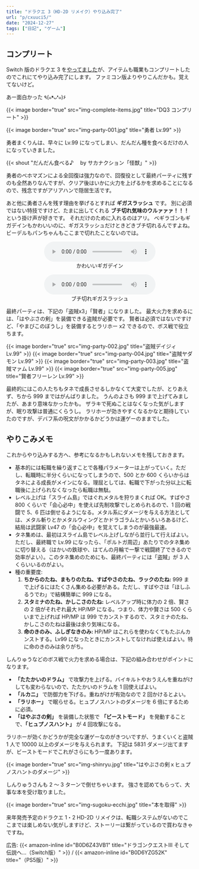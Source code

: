 ```yaml
---
title: "ドラクエ 3（HD-2D リメイク）やり込み完了"
url: "p/cxuuci5/"
date: "2024-12-27"
tags: ["日記", "ゲーム"]
---
```


コンプリート
----

Switch 版のドラクエ 3 を[やってました](/p/t4ontr2/)が、アイテムも職業もコンプリートしたのでこれにてやり込み完了にします。
ファミコン版よりやりこんだかも。覚えてないけど。

あー面白かった ٩(๑❛ᴗ❛๑)۶

{{< image border="true" src="img-complete-items.jpg" title="DQ3 コンプリート" >}}

{{< image border="true" src="img-party-001.jpg" title="勇者 Lv.99" >}}

勇者まくりんは、早々に Lv.99 になってしまい、だんだん種を食べるだけの人になっていきました。

{{< shout "だんだん食べる♪ 　by サカナクション「怪獣」" >}}

勇者のベホマズンによる全回復は強力なので、回復役として最終パーティに残すのも全然ありなんですが、クリア後はいかに火力を上げるかを求めることになるので、残念ですがアリアハンで隠居生活です。

あと他に勇者さんを残す理由を挙げるとすれば **ギガスラッシュ** です。
別に必須ではない特技ですけど、たまに出してくれる **ブチ切れ気味のウルァァァ！！！** という掛け声が好きです。
それだけのために入れるのはアリ。
ベギラゴンもギガデインもかわいいのに、ギガスラッシュだけときどきブチ切れるんですよね。
ビーデルもパンちゃんもここまで切れたことないのでは。

<figure style="text-align: center;">
  <audio controls>
    <source src="/p/cxuuci5/gigadein.m4a" type="audio/mpeg">
    Your browser does not support the audio element.
  </audio>
  <figcaption>かわいいギガデイン</figcaption>
</figure>

<figure style="text-align: center;">
  <audio controls>
    <source src="/p/cxuuci5/uruaa.m4a" type="audio/mpeg">
    Your browser does not support the audio element.
  </audio>
  <figcaption>ブチ切れギガスラッシュ</figcaption>
</figure>

最終パーティは、下記の「盗賊x3」「賢者」になりました。
最大火力を求めるには、「はやぶさの剣」を装備できる盗賊が必要です。
賢者は必須ではないですけど、「やまびこのぼうし」を装備するとラリホー x2 できるので、ボス戦で役立ちます。

{{< image border="true" src="img-party-002.jpg" title="盗賊デイジィ Lv.99" >}}
{{< image border="true" src="img-party-004.jpg" title="盗賊ヤダモン Lv.99" >}}
{{< image border="true" src="img-party-003.jpg" title="盗賊マァム Lv.99" >}}
{{< image border="true" src="img-party-005.jpg" title="賢者フリーレン Lv.99" >}}

最終的にはこの人たちもタネで成長させるしかなくて大変でしたが、とりあえず、ちから 999 まではがんばりました。
うんのよさも 999 まで上げてみましたが、あまり意味なかったかも。
ザラキで死ぬことはなくなった気がしますが、眠り攻撃は普通にくらうし。
ラリホーが効きやすくなるかなと期待していたのですが、デバフ系の呪文がかかるかどうかは運ゲーのままでした。


やりこみメモ
----

これからやり込みする方へ、参考になるかもしれないメモを残しておきます。

- 基本的には転職を繰り返すことで各種パラメーターは上がっていく。ただし、転職時に半分くらいになってしまうので、500 とか 600 くらいからはタネによる成長がメインになる。理屈としては、転職で下がった分以上に転職後に上げられなくなったら転職は無駄。
- レベル上げは「スライム島」ではぐれメタルを狩りまくれば OK。すばやさ 800 くらいで「会心必中」を使えば先制攻撃でしとめられるので、1 回の戦闘で 5、6 匹は倒せるようになる。メタル系にダメージを与える方法としては、メタル斬りとかメタルウィングとかドラゴラムとかいろいろあるけど、結局は武闘家 Lv47 の「会心必中」を覚えてしまうのが最強最速。
- タネ集めは、最初はスライム島でレベル上げしながら並行して行えばよい。ただし、最終職で Lv.99 になったら、「ポルトガ周辺」あたりでのタネ集めに切り替える（はかいの鉄球や、はてんの月輪で一撃で戦闘終了できるので効率がよい）。このタネ集めのためにも、最終パーティには「盗賊」が 3 人くらいいるのがよい。
- 種の重要度:
  1. <b>ちからのたね、まもりのたね、すばやさのたね、ラックのたね:</b> 999 まで上げるにはたくさん集める必要がある。ただし、すばやさは「ほしふるうでわ」で結構簡単に 999 になる。
  2. <b>スタミナのたね、かしこさのたね:</b> レベルアップ時に体力の 2 倍、賢さの 2 倍がそれぞれ最大 HP/MP になる。つまり、体力や賢さは 500 くらいまで上げれば HP/MP は 999 でカンストするので、スタミナのたね、かしこさのたねは最後は余り気味になる。
  3. <b>命のきのみ、ふしぎなきのみ:</b> HP/MP はこれらを使わなくてもたぶんカンストする。Lv99 になったときにカンストしてなければ使えばよい。特に命のきのみは余りがち。

しんりゅうなどのボス戦で火力を求める場合は、下記の組み合わせがポイントになります。

- **「たたかいのドラム」** で攻撃力を上げる。バイキルトやおうえんを重ねがけしても変わらないので、たたかいのドラムを 1 回使えばよい。
- **「ルカニ」** で防御力を下げる。重ねがけが有効なので 2 回かけるとよい。
- **「ラリホー」** で眠らせる。ヒュプノスハントのダメージを 6 倍にするために必須。
- **「はやぶさの剣」** を装備した状態で **「ビーストモード」** を発動することで、**「ヒュプノスハント」** が 4 回攻撃になる。

ラリホーが効くかどうかが完全な運ゲーなのがきついですが、うまくいくと盗賊 1 人で 10000 以上のダメージを与えられます。
下記は 5831 ダメージ出てますが、ビーストモードでこれがさらにもう一度あります。

{{< image border="true" src="img-shinryu.jpg" title="はやぶさの剣ｘヒュプノスハントのダメージ" >}}

しんりゅうさんも 2 〜 3 ターンで倒せちゃいます。
強さを認めてもらって、大事な本を受け取りました。

{{< image border="true" src="img-sugoku-ecchi.jpg" title="本を取得" >}}

来年発売予定のドラクエ 1・2 HD-2D リメイクは、転職システムがないのでここまでは楽しめない気がしますけど、ストーリーは繋がっているので買わなきゃですね。

広告: {{< amazon-inline id="B0D6Z43VB1" title="ドラゴンクエストIII そして伝説へ...（Switch版）" >}} / {{< amazon-inline id="B0D6YZG52K" title="（PS5版）" >}}

